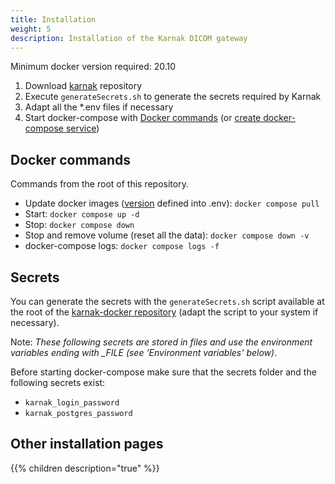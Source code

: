 ```yaml
---
title: Installation
weight: 5
description: Installation of the Karnak DICOM gateway
---
```


Minimum docker version required: 20.10

1. Download [karnak](https://github.com/OsiriX-Foundation/karnak-docker) repository
2. Execute `generateSecrets.sh` to generate the secrets required by Karnak
3. Adapt all the *.env files if necessary
4. Start docker-compose with [Docker commands](#docker-commands) (or [create docker-compose service](installation/service)) 

## Docker commands

Commands from the root of this repository.

* Update docker images ([version](https://hub.docker.com/r/osirixfoundation/karnak/tags) defined into .env): `docker compose pull`
* Start: `docker compose up -d`
* Stop: `docker compose down`
* Stop and remove volume (reset all the data): `docker compose down -v`
* docker-compose logs: `docker compose logs -f`

## Secrets

You can generate the secrets with the `generateSecrets.sh` script available at the root of the [karnak-docker repository](https://github.com/OsiriX-Foundation/karnak-docker) (adapt the script to your system if necessary).

Note: *These following secrets are stored in files and use the environment variables ending with _FILE (see 'Environment variables' below)*.

Before starting docker-compose make sure that the secrets folder and the following secrets exist:
* `karnak_login_password`
* `karnak_postgres_password`

## Other installation pages

{{% children description="true" %}}